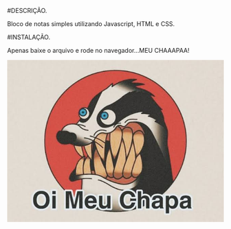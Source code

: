 #DESCRIÇÃO.

Bloco de notas simples utilizando Javascript, HTML e CSS.

#INSTALAÇÃO.

Apenas baixe o arquivo e rode no navegador...MEU CHAAAPAA!

![Meme](imagem/meme.jpeg)

